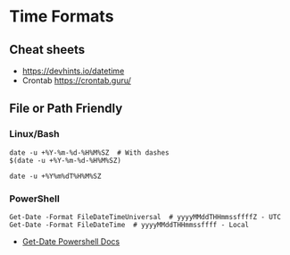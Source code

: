 # Time Formats

## Cheat sheets
- https://devhints.io/datetime
- Crontab https://crontab.guru/

## File or Path Friendly

### Linux/Bash

```
date -u +%Y-%m-%d-%H%M%SZ  # With dashes
$(date -u +%Y-%m-%d-%H%M%SZ)

date -u +%Y%m%dT%H%M%SZ
```


### PowerShell
    Get-Date -Format FileDateTimeUniversal  # yyyyMMddTHHmmssffffZ - UTC
    Get-Date -Format FileDateTime  # yyyyMMddTHHmmssffff - Local

 - [Get-Date Powershell Docs](https://docs.microsoft.com/en-us/powershell/module/microsoft.powershell.utility/get-date?view=powershell-7)
